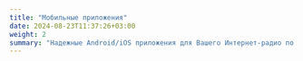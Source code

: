 ```yaml
---
title: "Мобильные приложения"
date: 2024-08-23T11:37:26+03:00
weight: 2
summary: "Надежные Android/iOS приложения для Вашего Интернет-радио по разумной цене"
---
```

